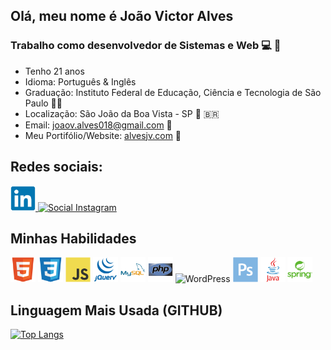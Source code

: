 ## Olá, meu nome é João Victor Alves
### Trabalho como desenvolvedor de Sistemas e Web :computer: :briefcase:
* Tenho 21 anos
* Idioma: Português & Inglês
* Graduação: Instituto Federal de Educação, Ciência e Tecnologia de São Paulo :man_student:	
* Localização: São João da Boa Vista - SP :round_pushpin: :brazil: 	
* Email: joaov.alves018@gmail.com :e-mail:
* Meu Portifólio/Website: [alvesjv.com](http://alvesjv.com/) :1st_place_medal:	

## Redes sociais:
<a href="https://www.linkedin.com/in/joao-alves-dev/" target="_blank">
  <img aling="center" alt="Social Linkedin" heigth="30" width="40" src="https://raw.githubusercontent.com/devicons/devicon/master/icons/linkedin/linkedin-original.svg" style="max-width:100%;"></img>
</a>
<a href="https://www.instagram.com/joao_alves708/" target="_blank">
  <img aling="center" alt="Social Instagram" heigth="30" width="40" src="https://logodownload.org/wp-content/uploads/2017/04/instagram-logo.png" style="max-width:100%;"></img>
</a>

## Minhas Habilidades
<img aling="center" alt="HTML" heigth="30" width="40" src="https://raw.githubusercontent.com/devicons/devicon/master/icons/html5/html5-original.svg" style="max-width:100%;"></img>
<img aling="center" alt="CSS3" heigth="30" width="40" src="https://raw.githubusercontent.com/devicons/devicon/master/icons/css3/css3-original.svg" style="max-width:100%;"></img>
<img aling="center" alt="Javascript" heigth="30" width="40" src="https://raw.githubusercontent.com/devicons/devicon/master/icons/javascript/javascript-original.svg" style="max-width:100%;"></img>
<img aling="center" alt="Jquery" heigth="30" width="40" src="https://raw.githubusercontent.com/devicons/devicon/master/icons/jquery/jquery-plain-wordmark.svg" style="max-width:100%;"></img>
<img aling="center" alt="MySql" heigth="30" width="40" src="https://raw.githubusercontent.com/devicons/devicon/master/icons/mysql/mysql-original-wordmark.svg" style="max-width:100%;"></img>
<img aling="center" alt="PHP" heigth="30" width="40" src="https://raw.githubusercontent.com/devicons/devicon/master/icons/php/php-original.svg" style="max-width:100%;">
<img aling="center" alt="WordPress" heigth="30" width="40" src="https://upload.wikimedia.org/wikipedia/commons/9/98/WordPress_blue_logo.svg" style="max-width:100%;"></img>
<img aling="center" alt="Photoshop" heigth="30" width="40" src="https://raw.githubusercontent.com/devicons/devicon/master/icons/photoshop/photoshop-plain.svg" style="max-width:100%;"></img>
<img aling="center" alt="Java" heigth="30" width="40" src="https://raw.githubusercontent.com/devicons/devicon/master/icons/java/java-original-wordmark.svg" style="max-width:100%;"></img>
<img aling="center" alt="Spring Java" heigth="30" width="40" src="https://raw.githubusercontent.com/devicons/devicon/master/icons/spring/spring-original-wordmark.svg" style="max-width:100%;"></img>

## Linguagem Mais Usada (GITHUB)
[![Top Langs](https://github-readme-stats.vercel.app/api/top-langs/?username=joaoalves-dev&layout=compact)](https://github.com/anuraghazra/github-readme-stats)
